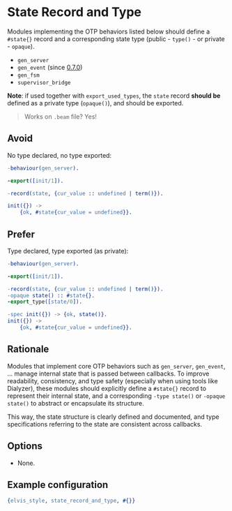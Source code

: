 # State Record and Type

Modules implementing the OTP behaviors listed below should define a `#state{}` record and a
corresponding state type (public - `type()` - or private - `opaque`).

- `gen_server`
- `gen_event` (since [0.7.0](https://github.com/inaka/elvis_core/releases/tag/0.7.0))
- `gen_fsm`
- `supervisor_bridge`

**Note**: if used together with `export_used_types`, the `state` record **should be** defined as a
private type (`opaque()`), and should be exported.

> Works on `.beam` file? Yes!

## Avoid

No type declared, no type exported:

```erlang
-behaviour(gen_server).

-export([init/1]).

-record(state, {cur_value :: undefined | term()}).

init({}) ->
    {ok, #state{cur_value = undefined}}.
```

## Prefer

Type declared, type exported (as private):

```erlang
-behaviour(gen_server).

-export([init/1]).

-record(state, {cur_value :: undefined | term()}).
-opaque state() :: #state{}.
-export_type([state/0]).

-spec init({}) -> {ok, state()}.
init({}) ->
    {ok, #state{cur_value = undefined}}.
```

## Rationale

Modules that implement core OTP behaviors such as `gen_server`, `gen_event`, ... manage internal
state that is passed between callbacks. To improve readability, consistency, and type safety
(especially when using tools like Dialyzer), these modules should explicitly define a `#state{}`
record to represent their internal state, and a corresponding `-type state()` or `-opaque state()`
to abstract or encapsulate its structure.

This way, the state structure is clearly defined and documented, and type specifications referring
to the state are consistent across callbacks.

## Options

- None.

## Example configuration

```erlang
{elvis_style, state_record_and_type, #{}}
```
